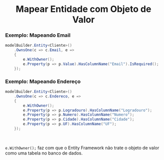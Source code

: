 <h1 align="center">Mapear Entidade com Objeto de Valor</h1>

### Exemplo: Mapeando Email

```csharp
modelBuilder.Entity<Cliente>()
    .OwnsOne(c => c.Email, e =>
    {
        e.WithOwner();
        e.Property(p => p.Value).HasColumnName("Email").IsRequired();
    });
```

### Exemplo: Mapeando Endereço

```csharp
modelBuilder.Entity<Cliente>()
    .OwnsOne(c => c.Endereco, e =>
    {
        e.WithOwner();
        e.Property(p => p.Logradouro).HasColumnName("Logradouro");
        e.Property(p => p.Numero).HasColumnName("Numero");
        e.Property(p => p.Cidade).HasColumnName("Cidade");
        e.Property(p => p.UF).HasColumnName("UF");
    });
```

<br>

`e.WithOwner();` faz com que o Entity Framework não trate o objeto de valor como uma tabela no banco de dados.